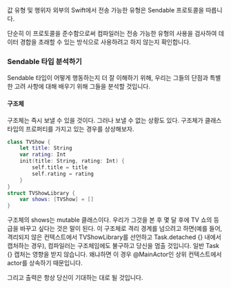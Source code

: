 값 유형 및 행위자 외부의 Swift에서 전송 가능한 유형은 Sendable 프로토콜을 따릅니다.

단순히 이 프로토콜을 준수함으로써 컴파일러는 전송 가능한 유형의 사용을 검사하여 데이터 경합을 초래할 수 있는 방식으로 사용하려고 하지 않는지 확인합니다.

### Sendable 타입 분석하기
Sendable 타입이 어떻게 행동하는지 더 잘 이해하기 위해, 우리는 그들의 단점과 특별한 고려 사항에 대해 배우기 위해 그들을 분석할 것입니다.
#### 구조체
구조체는 즉시 보낼 수 있을 것이다. 그러나 보낼 수 없는 상황도 있다.
구조체가 클래스 타입의 프로퍼티를 가지고 있는 경우를 상상해보자.

```swift
class TVShow {
    let title: String
    var rating: Int
    init(title: String, rating: Int) {
        self.title = title
        self.rating = rating
    }
}
struct TVShowLibrary {
    var shows: [TVShow] = []
}
```

구조체의 shows는 mutable 클래스이다. 우리가 그것을 본 후 몇 달 후에 TV 쇼의 등급을 바꾸고 싶다는 것은 말이 된다. 
이 구조체로 격리 경계를 넘으려고 하면(예를 들어, 격리되지 않은 컨텍스트에서 TVShowLibrary를 선언하고 Task.detached {} 내에서 캡처하는 경우), 컴파일러는 구조체임에도 불구하고 당신을 멈출 것입니다.
일반 Task {} 캡처는 영향을 받지 않습니다. 왜냐하면 이 경우 @MainActor인 상위 컨텍스트에서 actor를 상속하기 때문입니다.

그리고 출력은 항상 당신이 기대하는 대로 될 것입니다.
